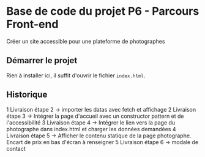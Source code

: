 # Base de code du projet P6 - Parcours Front-end
Créer un site accessible pour une plateforme de photographes

## Démarrer le projet
Rien à installer ici, il suffit d'ouvrir le fichier `index.html`.

## Historique
1 Livraison étape 2 -> importer les datas avec fetch et affichage
2 Livraison étape 3 -> Intégrer la page d'accueil avec un constructor pattern et de l'accessibilité
3 Livraison étape 4 -> Intégrer le lien vers la page du photographe dans index.html et charger les données demandées
4 Livraison étape 5 -> Afficher le contenu statique de la page photographe. Encart de prix en bas d'écran à renseigner
5 Livraison étape 6 -> modale de contact

